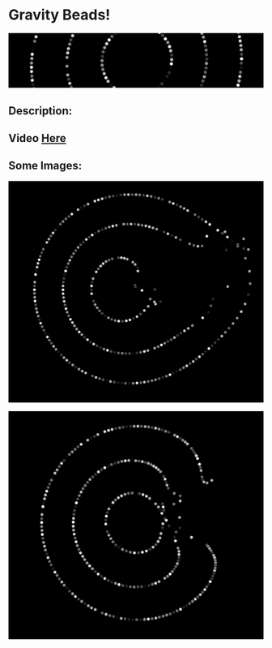 # Gravity Beads!
![](IMG1.png)

## Description:

## Video [Here](https://youtu.be/L4dyEO2RrpI)

## Some Images:

![](IMG2.png)

![](IMG3.png)
